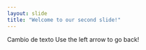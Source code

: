 ```yaml
---
layout: slide
title: "Welcome to our second slide!"
---
```

Cambio de texto
Use the left arrow to go back!
